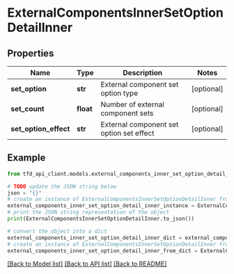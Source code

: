 # ExternalComponentsInnerSetOptionDetailInner


## Properties

Name | Type | Description | Notes
------------ | ------------- | ------------- | -------------
**set_option** | **str** | External component set option type | [optional] 
**set_count** | **float** | Number of external component sets | [optional] 
**set_option_effect** | **str** | External component set option set effect | [optional] 

## Example

```python
from tfd_api_client.models.external_components_inner_set_option_detail_inner import ExternalComponentsInnerSetOptionDetailInner

# TODO update the JSON string below
json = "{}"
# create an instance of ExternalComponentsInnerSetOptionDetailInner from a JSON string
external_components_inner_set_option_detail_inner_instance = ExternalComponentsInnerSetOptionDetailInner.from_json(json)
# print the JSON string representation of the object
print(ExternalComponentsInnerSetOptionDetailInner.to_json())

# convert the object into a dict
external_components_inner_set_option_detail_inner_dict = external_components_inner_set_option_detail_inner_instance.to_dict()
# create an instance of ExternalComponentsInnerSetOptionDetailInner from a dict
external_components_inner_set_option_detail_inner_from_dict = ExternalComponentsInnerSetOptionDetailInner.from_dict(external_components_inner_set_option_detail_inner_dict)
```
[[Back to Model list]](../README.md#documentation-for-models) [[Back to API list]](../README.md#documentation-for-api-endpoints) [[Back to README]](../README.md)


